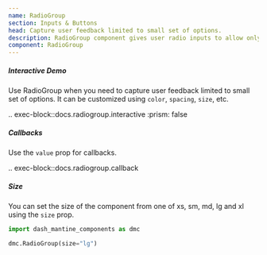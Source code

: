 ```yaml
---
name: RadioGroup
section: Inputs & Buttons
head: Capture user feedback limited to small set of options.
description: RadioGroup component gives user radio inputs to allow only one selection from a small set of options. 
component: RadioGroup
---
```


##### Interactive Demo

Use RadioGroup when you need to capture user feedback limited to small set of options. It can be customized using
`color`, `spacing`, `size`, etc.

.. exec-block::docs.radiogroup.interactive
    :prism: false

##### Callbacks

Use the `value` prop for callbacks.

.. exec-block::docs.radiogroup.callback

##### Size

You can set the size of the component from one of xs, sm, md, lg and xl using the `size` prop.

```python
import dash_mantine_components as dmc

dmc.RadioGroup(size="lg")
```
